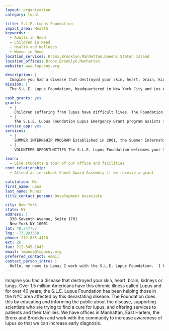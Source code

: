 ```yaml
---
layout: organization
category: local

title: S.L.E. Lupus Foundation
impact_area: Health
keywords: 
  - Adults in Need
  - Children in Need
  - Health and Wellness
  - Women in Need
location_services: Bronx,Brooklyn,Manhattan,Queens,Staten Island
location_offices: Bronx,Brooklyn,Manhattan
website: www.lupusny.org

description: |
  Imagine you had a disease that destroyed your skin, heart, brain, kidneys or lungs.  Over 1.5 million Americans have this chronic illness called Lupus and for over 40 years, the S.L.E. Lupus Foundation has been helping those in the NYC area affected by this devastating disease.  The Foundation does this by educating and informing the public about the disease, supporting scientists who are trying to find a cure for lupus, and offering services to patients and their families.  We have offices in Manhattan, East Harlem, the Bronx and Brooklyn and work with the community to increase awareness of lupus so that we can increase early diagnosis.
mission: |
  The S.L.E. Lupus Foundation, headquartered in New York City and Los Angeles <lupusla.php>, is one of the leading lupus organizations in the country providing patient services, education, public awareness, and funding for lupus research.

cash_grants: yes
grants: 
  - |
    Children suffering from lupus have difficult lives. The Foundation’s Let Kids be Kids program was designed to help kids affected by lupus feel like other kids their age.  The program grants awards to cover the costs of participation in activities such as after-school lessons in art and music, swimming or tai chi, and basketball camp.  Awards also cover needs such as clothing, medication and supplies for school.  Also, each year in August, we send families from the NYC area to Lupus Week at Camp Sunshine.  Last summer, we sent a total of 33 families.  This is a great place for kids with lupus to make friends with kids just like them!  The cost to send one family is about $1,000, so any amount really helps the kids and their families.
  - |
    The S.L.E. Lupus Foundation Lupus Emergency Grant program assists individuals with lupus during particularly difficult times. These grants enable patients to purchase medication, buy warm clothing, pay medical bills, and a variety of other needs.  Emergency Grants are $400 or less and are awarded to lupus patients and their families who are in immediate need of financial assistance.  Thanks to Penny Harvest’s support, this year we were able to help a single mom with 3 children who also has lupus take her teacher’s exam.  Now she can teach kids your age just like your teacher and be able to support her family!
service_opp: yes
services: 
  - |
    SUMMER INTERNSHIP PROGRAM Established in 2001, the Summer Internship Program plays an integral supporting role in the growth and success of the Cooperative outreach program.  Each summer, in collaboration with the Children’s Aid Society Youth Intervention Program, LCNY arranges for five high school students from the Cooperative communities to participate in paid internships.  As the students work to increase our community outreach efforts, raise public awareness and provide administrative support to the staff, they are developing important life skills and learning about the value of community service.   The interns’ daily activities include distributing information about lupus and the Cooperative to community organizations, stores, etc., attending health fairs and assisting the staff with their preparations for the fall patient and professional education conferences.  
  - |
    VOLUNTEER OPPORTUNITIES The S.L.E. Lupus Foundation welcomes your time and talents for spreading lupus awareness and outreach.  Most volunteer opportunities are in our midtown Manhattan offices Monday through Friday, 9 AM - 5 PM.  We also have volunteer opportunities for all ages at Pumpkin Festival in Central Park.  The event is held each October and we encourage kids to help us spread the word!

learn: 
  - Give students a tour of our office and facilities
cont_relationship: 
  - Attend an in-school Check Award Assembly if we receive a grant

salutation: Ms.
first_name: Lana
last_name: Munoz
title_contact_person: Development Associate

city: New York
state: NY
address: |
  330 Seventh Avenue, Suite 1701  
  New York NY 10001
lat: 40.747757
lng: -73.993358
phone: 212-685-4118
ext: 26
fax: 212-545-1843
email: lmunoz@lupusny.org
preferred_contact: email
contact_person_intro: |
  Hello, my name is Lana; I work with the S.L.E. Lupus Foundation.  I help to raise money for all of the people in New York City who suffer from lupus.  The dollars we raise supports a wide variety of programs, including counseling services for sick patients and their families, medical research to help find a cure and special programs for children that are sick with lupus.  I really like what I do because I get to help people every day. We received a lot of support from the Common Cents program last year and we were very grateful, in fact, you helped send a little girl with lupus and her family to Camp Sunshine in Maine for a whole week!  Thanks for your support Common Cents!   
---
```

Imagine you had a disease that destroyed your skin, heart, brain, kidneys or lungs.  Over 1.5 million Americans have this chronic illness called Lupus and for over 40 years, the S.L.E. Lupus Foundation has been helping those in the NYC area affected by this devastating disease.  The Foundation does this by educating and informing the public about the disease, supporting scientists who are trying to find a cure for lupus, and offering services to patients and their families.  We have offices in Manhattan, East Harlem, the Bronx and Brooklyn and work with the community to increase awareness of lupus so that we can increase early diagnosis.